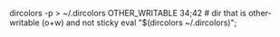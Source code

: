 dircolors -p > ~/.dircolors
OTHER_WRITABLE 34;42 # dir that is other-writable (o+w) and not sticky
eval "$(dircolors ~/.dircolors)";
